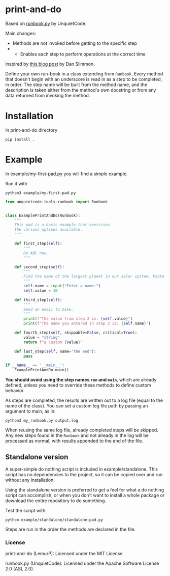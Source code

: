 # print-and-do

Based on [runbook.py](https://github.com/UnquietCode/runbook.py) by UnquietCode.

Main changes: 
* Methods are not invoked before getting to the specific step
* * Enables each step to perform operations at the correct time 

Inspired by [this blog post](https://blog.danslimmon.com/2019/07/15/do-nothing-scripting-the-key-to-gradual-automation)
by Dan Slimmon.

Define your own run-book in a class extending from `Runbook`. Every method that
doesn't begin with an underscore is read in as a step to be completed, in order.
The step name will be built from the method name, and the description is taken
either from the method's own docstring or from any data returned from invoking
the method.

# Installation

In print-and-do directory
```
pip install .
```


# Example 
In example/my-first-pad.py you will find a simple example.

Run it with 

```
python3 example/my-first-pad.py
```

```python
from unquietcode.tools.runbook import Runbook


class ExamplePrintAndDo(Runbook):
    """
    This pad is a basic example that exercises
    the various options available.
    """

    def first_step(self):
        """
        Do ABC now.
        """

    def second_step(self):
        """
        Find the name of the largest planet in our solar system. Paste it here
        """
        self.name = input("Enter a name:")
        self.value = 10

    def third_step(self):
        """
        Send an email to mike.
        """
        print(f"The value from step 2 is: {self.value}")
        print(f"The name you entered in step 2 is: {self.name}")

    def fourth_step(self, skippable=False, critical=True):
        value = "string"
        return f"a custom {value}"

    def last_step(self, name='the end'):
        pass

if __name__ == '__main__':
    ExamplePrintAndDo.main()
```

<!-- Every `Runbook` object comes with a default main method that you can use to execute the script. -->

<!-- The run-book object can also be instantiated and run directly. -->

<!-- ```python
book = CustomRunbook(file_path="path/to/file")
book.run()
``` -->

**You should avoid using the step names `run` and `main`**, which are already defined, unless you need to override these methods to define custom behavior.

As steps are completed, the results are written out to a log file (equal to the name of the class). You can set a custom log file path by passing
an argument to main, as in:

```
python3 my_runbook.py output.log
```

When reusing the same log file, already completed steps will be skipped. Any new steps found in the `Runbook`
and not already in the log will be processed as normal, with results appended to the end of the file.


## Standalone version

A super-simple do nothing script is included in example/standalone.
This script has no dependencies to the project, so it can be copied over and run without any installation.

Using the standalone version is preferred to get a feel for what a do nothing script can accomplish, or when you don't want to install a whole package or download the entire repository to do something.

Test the script with:
```
python example/standalone/standalone-pad.py
```
Steps are run in the order the methods are declared in the file.

### License

print-and-do (LemurP): Licensed under the MIT License

runbook.py (UnquietCode): Licensed under the Apache Software License 2.0 (ASL 2.0).